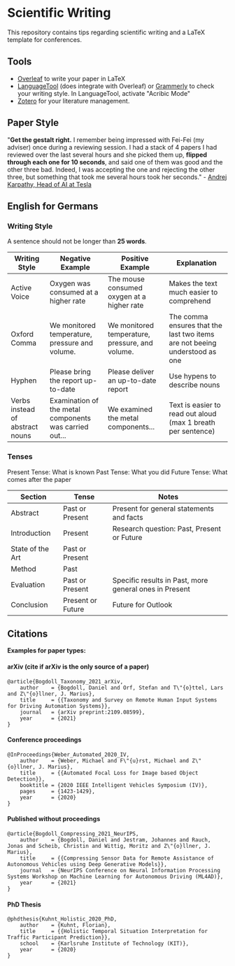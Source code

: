 # Scientific Writing

This repository contains tips regarding scientific writing and a LaTeX template for conferences.

## Tools

- [Overleaf](https://www.overleaf.com) to write your paper in LaTeX
- [LanguageTool](https://languagetool.org/de) (does integrate with Overleaf) or [Grammerly](https://www.grammarly.com/) to check your writing style. In LanguageTool, activate  "Acribic Mode"
- [Zotero](https://www.zotero.org/) for your literature management.


## Paper Style

"**Get the gestalt right.** I remember being impressed with Fei-Fei (my adviser) once during a reviewing session. I had a stack of 4 papers I had reviewed over the last several hours and she picked them up, **flipped through each one for 10 seconds**, and said one of them was good and the other three bad. Indeed, I was accepting the one and rejecting the other three, but something that took me several hours took her seconds." - [Andrej Karpathy, Head of AI at Tesla](http://karpathy.github.io/2016/09/07/phd/)

## English for Germans

### Writing Style

A sentence should not be longer than **25 words**.

| Writing Style      | Negative Example | Positive Example | Explanation
| ----------- | ----------- | ----------- | ----------- | 
| Active Voice      | Oxygen was consumed at a higher rate       | The mouse consumed oxygen at a higher rate       |   Makes the text much easier to comprehend     |
| Oxford Comma      | We monitored temperature, pressure and volume.       | We monitored temperature, pressure, and volume.       | The comma ensures that the last two items are not beeing understood as one       |
| Hyphen      | Please bring the report up-to-date       | Please deliver an up-to-date report       | Use hypens to describe nouns       |
| Verbs instead of abstract nouns | Examination of the metal components was carried out... | We examined the metal components... | Text is easier to read out aloud (max 1 breath per sentence) | Parallel Structures | Our investigation has two goals: ° to discover root causes of production problems, ° eliminating uncertainties in design processes | Our investigation has two goals: ° to discover root causes of production problems, ° to eliminate uncertainties in design processes | Structured lists


### Tenses

Present Tense: What is known
Past Tense: What you did
Future Tense: What comes after the paper

| Section      | Tense | Notes
| ----------- | ----------- | ----------- | 
| Abstract | Past or Present | Present for general statements and facts
| Introduction      | Present       | Research question: Past, Present or Future       |
| State of the Art      | Past or Present       |        |
| Method      | Past       |        |
| Evaluation      | Past or Present       | Specific results in Past, more general ones in Present       |
| Conclusion      | Present or Future       | Future for Outlook       |

## Citations

**Examples for paper types:**
#### arXiv (cite if arXiv is the only source of a paper)
```
@article{Bogdoll_Taxonomy_2021_arXiv,
    author    = {Bogdoll, Daniel and Orf, Stefan and T\"{o}ttel, Lars and Z\"{o}llner, J. Marius},
    title     = {{Taxonomy and Survey on Remote Human Input Systems for Driving Automation Systems}}, 
    journal   = {arXiv preprint:2109.08599},
    year      = {2021}
}
```

#### Conference proceedings
```
@InProceedings{Weber_Automated_2020_IV,
    author    = {Weber, Michael and F\"{u}rst, Michael and Z\"{o}llner, J. Marius},
    title     = {{Automated Focal Loss for Image based Object Detection}},
    booktitle = {2020 IEEE Intelligent Vehicles Symposium (IV)},
    pages     = {1423-1429},
    year      = {2020}
}
```

#### Published without proceedings
```
@article{Bogdoll_Compressing_2021_NeurIPS,
    author    = {Bogdoll, Daniel and Jestram, Johannes and Rauch, Jonas and Scheib, Christin and Wittig, Moritz and Z\"{o}llner, J. Marius},
    title     = {{Compressing Sensor Data for Remote Assistance of Autonomous Vehicles using Deep Generative Models}},
    journal   = {NeurIPS Conference on Neural Information Processing Systems Workshop on Machine Learning for Autonomous Driving (ML4AD)},
    year      = {2021}
}
```

#### PhD Thesis
```
@phdthesis{Kuhnt_Holistic_2020_PhD,
    author    = {Kuhnt, Florian},
    title     = {{Holistic Temporal Situation Interpretation for Traffic Participant Prediction}},
    school    = {Karlsruhe Institute of Technology (KIT)},
    year      = {2020}
}
```
